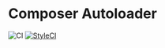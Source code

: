 Composer Autoloader
==================

![CI](https://github.com/phpactor/composer-autoloader-extension/workflows/CI/badge.svg)
[![StyleCI](https://styleci.io/repos/<repo-id>/shield)](https://styleci.io/repos/<repo-id>)

